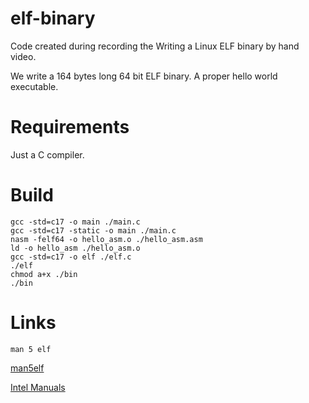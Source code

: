# elf-binary
Code created during recording the Writing a Linux ELF binary by hand video.

We write a 164 bytes long 64 bit ELF binary. A proper hello world executable.

# Requirements
Just a C compiler.

# Build
```
gcc -std=c17 -o main ./main.c
gcc -std=c17 -static -o main ./main.c
nasm -felf64 -o hello_asm.o ./hello_asm.asm
ld -o hello_asm ./hello_asm.o
gcc -std=c17 -o elf ./elf.c
./elf
chmod a+x ./bin
./bin
```

# Links
```
man 5 elf
```
[man5elf](https://www.man7.org/linux/man-pages/man5/elf.5.html)

[Intel Manuals](https://www.intel.com/content/www/us/en/developer/articles/technical/intel-sdm.html)
